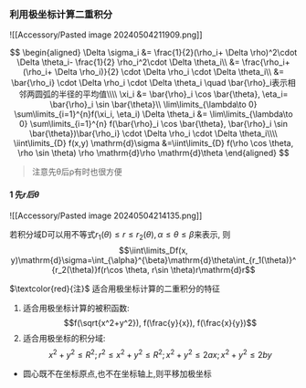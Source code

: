 ### 利用极坐标计算二重积分

![[Accessory/Pasted image 20240504211909.png]]

$$
\begin{aligned}
	\Delta \sigma_i
	&= \frac{1}{2}(\rho_i+ \Delta \rho)^2\cdot \Delta \theta_i- \frac{1}{2} \rho_i^2\cdot \Delta \theta_i\\
	&= \frac{\rho_i+ (\rho_i+ \Delta \rho_i)}{2} \cdot \Delta \rho_i \cdot \Delta \theta_i\\
	&= \bar{\rho_i} \cdot \Delta \rho_i \cdot \Delta \theta_i \quad \bar{\rho}_i表示相邻两圆弧的半径的平均值\\\\
	\xi_i &= \bar{\rho}_i \cos \bar{\theta}, \eta_i= \bar{\rho}_i \sin \bar{\theta}\\
	\lim\limits_{\lambda\to 0} \sum\limits_{i=1}^{n}f(\xi_i, \eta_i) \Delta \theta_i
	&= \lim\limits_{\lambda\to 0} \sum\limits_{i=1}^{n} f(\bar{\rho}_i \cos \bar{\theta}, \bar{\rho}_i \sin \bar{\theta})\bar{\rho_i} \cdot \Delta \rho_i \cdot \Delta \theta_i\\\\
	\iint\limits_{D} f(x,y) \mathrm{d}\sigma &=\iint\limits_{D} f(\rho \cos \theta, \rho \sin \theta) \rho \mathrm{d}\rho \mathrm{d}\theta
\end{aligned}
$$

> 注意先θ后ρ有时也很方便

#### 1 先$r后\theta$

![[Accessory/Pasted image 20240504214135.png]]

若积分域D可以用不等式$r_1(\theta)\leqslant r \leqslant r_2(\theta), \alpha\leqslant\theta\leqslant\beta$来表示, 则
$$\iint\limits_Df(x, y)\mathrm{d}\sigma=\int_{\alpha}^{\beta}\mathrm{d}\theta\int_{r_1(\theta)}^{r_2(\theta)}f(r\cos \theta, r\sin \theta)r\mathrm{d}r$$

$\textcolor{red}{注}$ 适合用极坐标计算的二重积分的特征

1. 适合用极坐标计算的被积函数:
   $$f(\sqrt{x^2+y^2}), f(\frac{y}{x}), f(\frac{x}{y})$$
2. 适合用极坐标的积分域:
   $$x^2+y^2\leqslant R^2; r^2\leqslant x^2+y^2 \leqslant R^2; x^2+y^2\leqslant 2ax; x^2+y^2\leqslant 2by$$

- 圆心既不在坐标原点,也不在坐标轴上,则平移加极坐标
